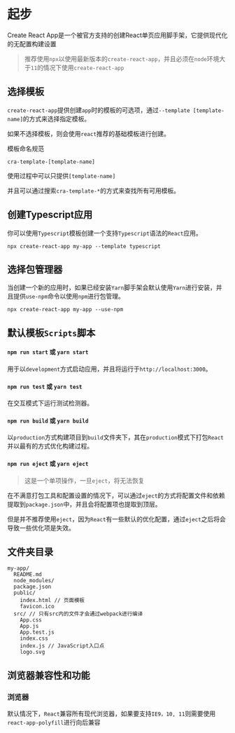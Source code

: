 # 起步

Create React App是一个被官方支持的创建React单页应用脚手架，它提供现代化的无配置构建设置

> 推荐使用`npx`以使用最新版本的`create-react-app`，并且必须在`node`环境大于`11`的情况下使用`create-react-app`

## 选择模板

`create-react-app`提供创建`app`时的模板的可选项，通过`--template [template-name]`的方式来选择指定模板。

如果不选择模板，则会使用`react`推荐的基础模板进行创建。

模板命名规范

`cra-template-[template-name]`

使用过程中可以只提供`[template-name]`

并且可以通过搜索`cra-template-*`的方式来查找所有可用模板。

## 创建Typescript应用

你可以使用`Typescript`模板创建一个支持`Typescript`语法的`React`应用。
```
npx create-react-app my-app --template typescript
```

## 选择包管理器

当创建一个新的应用时，如果已经安装`Yarn`脚手架会默认使用`Yarn`进行安装，并且提供`use-npm`命令以使用`npm`进行包管理。

```
npx create-react-app my-app --use-npm
```

## 默认模板`Scripts`脚本

#### `npm run start` 或 `yarn start`

用于以`development`方式启动应用，并且将运行于`http://localhost:3000`。

#### `npm run test` 或 `yarn test`

在交互模式下运行测试检测器。

#### `npm run build` 或 `yarn build`

以`production`方式构建项目到`build`文件夹下，其在`production`模式下打包`React`并以最有的方式优化构建过程。

#### `npm run eject` 或 `yarn eject`

> 这是一个单项操作，一旦`eject`，将无法恢复

在不满意打包工具和配置设置的情况下，可以通过`eject`的方式将配置文件和依赖提取到`package.json`中，并且会将配置项也提取到顶层。

但是并不推荐使用`eject`，因为`React`有一些默认的优化配置，通过`eject`之后将会导致一些优化项是失效。

## 文件夹目录

```
my-app/
  README.md
  node_modules/
  package.json
  public/
    index.html // 页面模板
    favicon.ico
  src/ // 只有src内的文件才会通过webpack进行编译
    App.css
    App.js
    App.test.js
    index.css
    index.js // JavaScript入口点
    logo.svg
```

## 浏览器兼容性和功能

### 浏览器

默认情况下，`React`兼容所有现代浏览器，如果要支持`IE9，10, 11`则需要使用`react-app-polyfill`进行向后兼容

